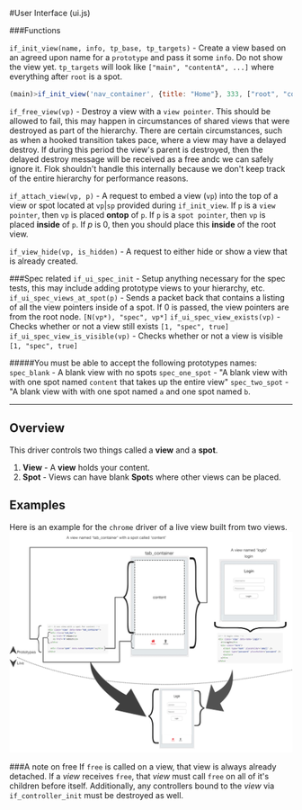 #User Interface (ui.js)

###Functions

`if_init_view(name, info, tp_base, tp_targets)` - Create a view based on an agreed upon name for a `prototype` and pass it some `info`. Do not show the view yet.  `tp_targets` will look like `["main", "contentA", ...]` where everything after `root` is a spot.
```js
(main)>if_init_view('nav_container', {title: "Home"}, 333, ["root", "content"]);
```

`if_free_view(vp)` - Destroy a view with a `view pointer`. This should be allowed to fail, this may happen in circumstances of shared views that were destroyed as part of the hierarchy.  There are certain circumstances, such as when a hooked transition takes pace, where a view may have a delayed destroy.  If during this period the view's parent is destroyed, then the delayed destroy message will be received as a free andc we can safely ignore it. Flok shouldn't handle this internally because we don't keep track of the entire hierarchy for performance reasons.

`if_attach_view(vp, p)` - A request to embed a view (`vp`) into the top of a view or spot located at `vp`|`sp` provided during `if_init_view`. If `p` is a `view pointer`, then `vp` is placed **ontop** of `p`.  If `p` is a `spot pointer`, then `vp` is placed **inside** of `p`.  If *p* is 0, then you should place this **inside** of the root view.

`if_view_hide(vp, is_hidden)` - A request to either hide or show a view that is already created.

###Spec related
`if_ui_spec_init` - Setup anything necessary for the spec tests, this may include adding prototype views to your hierarchy, etc.
`if_ui_spec_views_at_spot(p)` - Sends a packet back that contains a listing of all the view pointers inside of a spot. If 0 is passed, the view pointers are from the root node. `[N(vp*), "spec", vp*]`
`if_ui_spec_view_exists(vp)` - Checks whether or not a view still exists `[1, "spec", true]`
`if_ui_spec_view_is_visible(vp)` - Checks whether or not a view is visible `[1, "spec", true]`

#####You must be able to accept the following prototypes names:
`spec_blank` - A blank view with no spots
`spec_one_spot` - "A blank view with with one spot named `content` that takes up the entire view"
`spec_two_spot` - "A blank view with with one spot named `a` and one spot named `b`.


------

## Overview 

This driver controls two things called a **view** and a **spot**. 

 1. **View** - A **view** holds your content.
 2. **Spot** - Views can have blank **Spot**s where other views can be placed.

## Examples
Here is an example for the `chrome` driver of a live view built from two views.
![](../images/view_and_spot.png)

###A note on free
If `free` is called on a view, that view is always already detached. If a *view* receives `free`, that *view* must call `free` on all of it's children before itself.
Additionally, any controllers bound to the *view* via `if_controller_init` must be destroyed as well.
